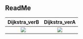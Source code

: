 ## ReadMe
Dijkstra_verB            |  Dijkstra_verA
:-------------------------:|:-------------------------:
![](https://media.giphy.com/media/l0ExvLdIWa88wqNcA/giphy.gif)  |  ![](https://media.giphy.com/media/26xBHiWrWuEl79R2E/giphy.gif)
